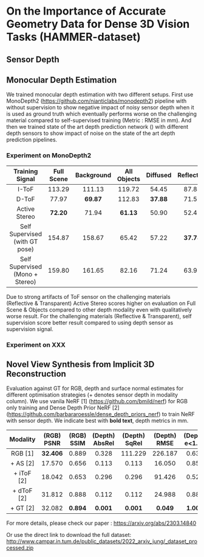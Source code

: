# On the Importance of Accurate Geometry Data for Dense 3D Vision Tasks (HAMMER-dataset)

## Sensor Depth

## Monocular Depth Estimation
We trained monocular depth estimation with two different setups. First use MonoDepth2 (https://github.com/nianticlabs/monodepth2) pipeline with without supervision to show negative impact of noisy sensor depth when it is used as ground truth which eventually performs worse on the challenging material compared to self-supervised training (Metric : RMSE in mm). And then we trained state of the art depth prediction network () with different depth sensors to show impact of noise on the state of the art depth prediction pipelines.

### Experiment on MonoDepth2

|         Training Signal         | Full Scene | Background | All Objects |  Diffused | Reflective | Transparent |
|:-------------------------------:|:----------:|:----------:|:-----------:|:---------:|:----------:|:-----------:|
|              I-ToF              |   113.29   |   111.13   |    119.72   |   54.45   |    87.84   |    207.89   |
|              D-ToF              |    77.97   |  **69.87** |    112.83   | **37.88** |    71.59   |    207.85   |
|          Active Stereo          |  **72.20** |    71.94   |  **61.13**  |   50.90   |    52.43   |    87.24    |
|  Self Supervised (with GT pose) |   154.87   |   158.67   |    65.42    |   57.22   |  **37.78** |  **61.86**  |
| Self Supervised (Mono + Stereo) |   159.80   |   161.65   |    82.16    |   71.24   |    63.92   |    66.48    |

Due to strong artifacts of ToF sensor on the challenging materials (Reflective & Transparent) Active Stereo scores higher on evaluation on Full Scene & Objects compared to other depth modality even with qualitatively worse result.
For the challenging materials (Reflective & Transparent), self supervision score better result compared to using depth sensor as supervision signal.

### Experiment on XXX



## Novel View Synthesis from Implicit 3D Reconstruction
Evaluation against GT for RGB, depth and surface normal estimates for different optimisation strategies (+ denotes sensor depth in modality column). We use vanila NeRF [1] (https://github.com/bmild/nerf) for RGB only training and Dense Depth Prior NeRF [2] (https://github.com/barbararoessle/dense_depth_priors_nerf) to train NeRF with sensor depth. We indicate best with **bold text**, depth metrics in mm.

| Modality | (RGB) PSNR | (RGB) SSIM | (Depth) AbsRel | (Depth) SqRel | (Depth) RMSE | (Depth) e<1.25 | (Normal) Cos.Sim |
|:--------:|:----------:|:----------:|:--------------:|:-------------:|:------------:|:--------------:|:----------------:|
|    RGB [1]  | **32.406** |    0.889   |      0.328     |    111.229    |    226.187   |      0.631     |       0.084      |
| + AS    [2]     |   17.570   |    0.656   |      0.113     |     0.113     |    16.050    |      0.853     |       0.071      |
| + iToF [2]  |   18.042   |    0.653   |      0.296     |     0.296     |    91.426    |      0.520     |       0.102      |
| + dToF [2]  |   31.812   |    0.888   |      0.112     |     0.112     |    24.988    |      0.882     |       0.031      |
| + GT    [2]    |   32.082   |  **0.894** |    **0.001**   |   **0.001**   |   **0.049**  |    **1.000**   |     **0.001**    |

For more details, please check our paper : https://arxiv.org/abs/2303.14840

Or use the direct link to download the full dataset: http://www.campar.in.tum.de/public_datasets/2022_arxiv_jung/_dataset_processed.zip
